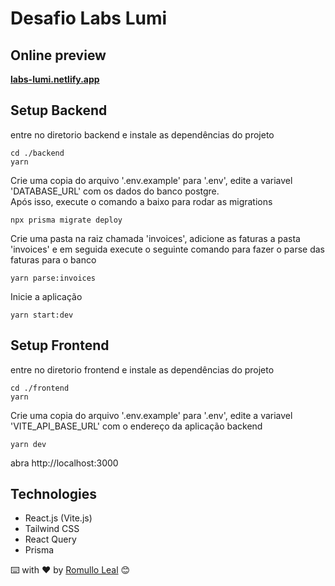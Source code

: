 # Desafio Labs Lumi

## Online preview

**[labs-lumi.netlify.app](https://labs-lumi.netlify.app)**

## Setup Backend

entre no diretorio backend e instale as dependências do projeto

```
cd ./backend
yarn
```

Crie uma copia do arquivo '.env.example' para '.env', edite a variavel 'DATABASE_URL' com os dados do banco postgre.<br />
Após isso, execute o comando a baixo para rodar as migrations

```
npx prisma migrate deploy
```

Crie uma pasta na raiz chamada 'invoices', adicione as faturas a pasta 'invoices' e em seguida execute o seguinte comando para fazer o parse das faturas para o banco

```
yarn parse:invoices
```

Inicie a aplicação

```
yarn start:dev
```

## Setup Frontend

entre no diretorio frontend e instale as dependências do projeto

```
cd ./frontend
yarn
```

Crie uma copia do arquivo '.env.example' para '.env', edite a variavel 'VITE_API_BASE_URL' com o endereço da aplicação backend

```
yarn dev
```

abra http://localhost:3000

## Technologies

- React.js (Vite.js)
- Tailwind CSS
- React Query
- Prisma

⌨️ with ❤️ by [Romullo Leal](https://github.com/romulloleal) 😊
